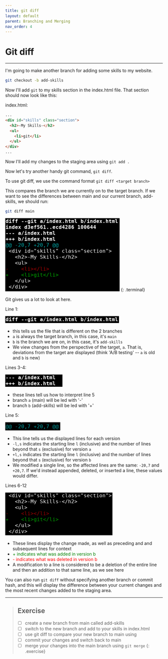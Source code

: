 ```yaml
---
title: git diff
layout: default
parent: Branching and Merging
nav_order: 4
---
```


# Git diff
---

I'm going to make another branch for adding some skills to my website.

```bash
git checkout -b add-skills
```

Now I'll add `git` to my skills section in the index.html file. That section should now look like this:

index.html:
```html
...
<div id="skills" class="section">
  <h2>-My Skills-</h2>
  <ul>
    <li>git</li>
  </ul>
</div>
...
```

Now I'll add my changes to the staging area using `git add .`

Now let's try another handy git command, `git diff`. 

To use git diff, we use the command format `git diff <target branch>` 

This compares the branch we are currently on to the target branch. If we want to see the differences between main and our current branch, add-skills, we should run:

```bash
git diff main
```

![diff w main](../images/diff/diff-w-main.png)
{: .terminal}

Git gives us a lot to look at here. 

Line 1:

![diff l1](../images/diff/diff-l1.png)
* this tells us the file that is different on the 2 branches
* `a` is always the target branch, in this case, it's `main`
* `b` is the branch we are on, in this case, it's `add-skills`
* We view changes from the perspective of the target, `a`. That is, deviations from the target are displayed (think 'A/B testing' -- `a` is old and `b` is new)

Lines 3-4: 

![diff l3-4](../images/diff/diff-l3-4.png)
* these lines tell us how to interpret line 5
* branch `a` (main) will be led with '-'
* branch `b` (add-skills) will be led with '+'

Line 5:

![diff l5](../images/diff/diff-l5.png)
* This line tells us the displayed lines for each version
* `-l,s` indicates the starting line `l` (inclusive) and the number of lines beyond that `s` (exclusive) for version `a`
* `+l,s` indicates the starting line `l` (inclusive) and the number of lines beyond that `s` (exclusive) for version `b`
* We modified a single line, so the affected lines are the same: `-20,7` and `+20,7`. If we'd instead appended, deleted, or inserted a line, these values would differ.

Lines 6-12

![diff l6-12](../images/diff/diff-l6-12.png)

* These lines display the change made, as well as preceding and and subsequent lines for context
* <span style="color:green;">+ indicates what was added in version b</span> 
* <span style="color:red;">- indicates what was deleted in version b</span> 
* A modification to a line is considered to be a deletion of the entire line and then an addition to that same line, as we see here

You can also run `git diff` without specifying another branch or commit hash, and this will display the difference between your current changes and the most recent changes added to the staging area.

---
> ## Exercise
> - [ ] create a new branch from main called add-skills
> - [ ] switch to the new branch and add to your skills in index.html
> - [ ] use git diff to compare your new branch to main using 
> - [ ] commit your changes and switch back to main
> - [ ] merge your changes into the main branch using `git merge`
{: .exercise}
